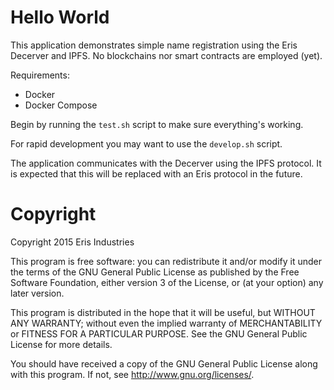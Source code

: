 # Hello World

This application demonstrates simple name registration using the Eris Decerver
and IPFS.  No blockchains nor smart contracts are employed (yet).

Requirements:

* Docker
* Docker Compose

Begin by running the `test.sh` script to make sure everything's working.

For rapid development you may want to use the `develop.sh` script.

The application communicates with the Decerver using the IPFS protocol.  It is expected that this will be replaced with an Eris protocol in the future.

# Copyright

Copyright 2015 Eris Industries

This program is free software: you can redistribute it and/or modify
it under the terms of the GNU General Public License as published by
the Free Software Foundation, either version 3 of the License, or
(at your option) any later version.

This program is distributed in the hope that it will be useful,
but WITHOUT ANY WARRANTY; without even the implied warranty of
MERCHANTABILITY or FITNESS FOR A PARTICULAR PURPOSE.  See the
GNU General Public License for more details.

You should have received a copy of the GNU General Public License
along with this program.  If not, see <http://www.gnu.org/licenses/>.
